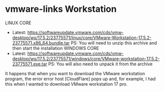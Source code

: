 # vmware-links Workstation
LINUX CORE
- Latest: https://softwareupdate.vmware.com/cds/vmw-desktop/ws/17.5.2/23775571/linux/core/VMware-Workstation-17.5.2-23775571.x86_64.bundle.tar
  PS: You will need to unzip this archive and then start the installation
WINDOWS CORE
- Latest: https://softwareupdate.vmware.com/cds/vmw-desktop/ws/17.5.2/23775571/windows/core/VMware-workstation-17.5.2-23775571.exe.tar
  PS: You will also need to unpack it from the archive

It happens that when you want to download the VMware workstation program, the error error host [CloudFlare] pops up and, for example, I had this when I wanted to download VMware workstation 17 pro.
